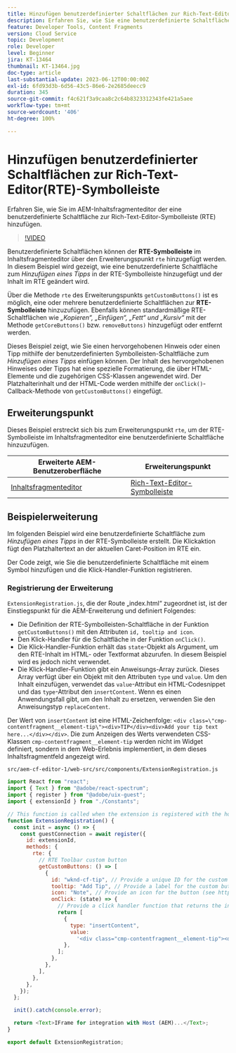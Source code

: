 ```yaml
---
title: Hinzufügen benutzerdefinierter Schaltflächen zur Rich-Text-Editor(RTE)-Symbolleiste
description: Erfahren Sie, wie Sie eine benutzerdefinierte Schaltfläche zur Rich-Text-Editor (RTE)-Symbolleiste im AEM-Inhaltsfragmenteditor hinzufügen
feature: Developer Tools, Content Fragments
version: Cloud Service
topic: Development
role: Developer
level: Beginner
jira: KT-13464
thumbnail: KT-13464.jpg
doc-type: article
last-substantial-update: 2023-06-12T00:00:00Z
exl-id: 6fd93d3b-6d56-43c5-86e6-2e2685deecc9
duration: 345
source-git-commit: f4c621f3a9caa8c2c64b8323312343fe421a5aee
workflow-type: tm+mt
source-wordcount: '406'
ht-degree: 100%

---
```


# Hinzufügen benutzerdefinierter Schaltflächen zur Rich-Text-Editor(RTE)-Symbolleiste

Erfahren Sie, wie Sie im AEM-Inhaltsfragmenteditor der eine benutzerdefinierte Schaltfläche zur Rich-Text-Editor-Symbolleiste (RTE) hinzufügen.

>[!VIDEO](https://video.tv.adobe.com/v/3420768?quality=12&learn=on)

Benutzerdefinierte Schaltflächen können der **RTE-Symbolleiste** im Inhaltsfragmenteditor über den Erweiterungspunkt `rte` hinzugefügt werden. In diesem Beispiel wird gezeigt, wie eine benutzerdefinierte Schaltfläche zum _Hinzufügen eines Tipps_ in der RTE-Symbolleiste hinzugefügt und der Inhalt im RTE geändert wird.

Über die Methode `rte` des Erweiterungspunkts `getCustomButtons()` ist es möglich, eine oder mehrere benutzerdefinierte Schaltflächen zur **RTE-Symbolleiste** hinzuzufügen. Ebenfalls können standardmäßige RTE-Schaltflächen wie _„Kopieren“, „Einfügen“, „Fett“ und „Kursiv“_ mit der Methode `getCoreButtons()` bzw. `removeButtons)` hinzugefügt oder entfernt werden.

Dieses Beispiel zeigt, wie Sie einen hervorgehobenen Hinweis oder einen Tipp mithilfe der benutzerdefinierten Symbolleisten-Schaltfläche zum _Hinzufügen eines Tipps_ einfügen können. Der Inhalt des hervorgehobenen Hinweises oder Tipps hat eine spezielle Formatierung, die über HTML-Elemente und die zugehörigen CSS-Klassen angewendet wird. Der Platzhalterinhalt und der HTML-Code werden mithilfe der `onClick()`-Callback-Methode von `getCustomButtons()` eingefügt.

## Erweiterungspunkt

Dieses Beispiel erstreckt sich bis zum Erweiterungspunkt `rte`, um der RTE-Symbolleiste im Inhaltsfragmenteditor eine benutzerdefinierte Schaltfläche hinzuzufügen.

| Erweiterte AEM-Benutzeroberfläche | Erweiterungspunkt |
| ------------------------ | --------------------- | 
| [Inhaltsfragmenteditor](https://developer.adobe.com/uix/docs/services/aem-cf-editor/) | [Rich-Text-Editor-Symbolleiste](https://developer.adobe.com/uix/docs/services/aem-cf-editor/api/rte-toolbar/) |

## Beispielerweiterung

Im folgenden Beispiel wird eine benutzerdefinierte Schaltfläche zum _Hinzufügen eines Tipps_ in der RTE-Symbolleiste erstellt. Die Klickaktion fügt den Platzhaltertext an der aktuellen Caret-Position im RTE ein.

Der Code zeigt, wie Sie die benutzerdefinierte Schaltfläche mit einem Symbol hinzufügen und die Klick-Handler-Funktion registrieren.

### Registrierung der Erweiterung

`ExtensionRegistration.js`, die der Route „index.html“ zugeordnet ist, ist der Einstiegspunkt für die AEM-Erweiterung und definiert Folgendes:

+ Die Definition der RTE-Symbolleisten-Schaltfläche in der Funktion `getCustomButtons()` mit den Attributen `id, tooltip and icon`.
+ Den Klick-Handler für die Schaltfläche in der Funktion `onClick()`.
+ Die Klick-Handler-Funktion erhält das `state`-Objekt als Argument, um den RTE-Inhalt im HTML- oder Textformat abzurufen. In diesem Beispiel wird es jedoch nicht verwendet.
+ Die Klick-Handler-Funktion gibt ein Anweisungs-Array zurück. Dieses Array verfügt über ein Objekt mit den Attributen `type` und `value`. Um den Inhalt einzufügen, verwendet das `value`-Attribut ein HTML-Codesnippet und das `type`-Attribut den `insertContent`. Wenn es einen Anwendungsfall gibt, um den Inhalt zu ersetzen, verwenden Sie den Anweisungstyp `replaceContent`.

Der Wert von `insertContent` ist eine HTML-Zeichenfolge: `<div class=\"cmp-contentfragment__element-tip\"><div>TIP</div><div>Add your tip text here...</div></div>`. Die zum Anzeigen des Werts verwendeten CSS-Klassen `cmp-contentfragment__element-tip` werden nicht im Widget definiert, sondern in dem Web-Erlebnis implementiert, in dem dieses Inhaltsfragmentfeld angezeigt wird.


`src/aem-cf-editor-1/web-src/src/components/ExtensionRegistration.js`

```javascript
import React from "react";
import { Text } from "@adobe/react-spectrum";
import { register } from "@adobe/uix-guest";
import { extensionId } from "./Constants";

// This function is called when the extension is registered with the host and runs in an iframe in the Content Fragment Editor browser window.
function ExtensionRegistration() {
  const init = async () => {
    const guestConnection = await register({
      id: extensionId,
      methods: {
        rte: {
          // RTE Toolbar custom button
          getCustomButtons: () => [
            {
              id: "wknd-cf-tip", // Provide a unique ID for the custom button
              tooltip: "Add Tip", // Provide a label for the custom button
              icon: "Note", // Provide an icon for the button (see https://spectrum.adobe.com/page/icons/ for a list of available icons)
              onClick: (state) => {
                // Provide a click handler function that returns the instructions array with type and value. This example inserts the HTML snippet for TIP content.
                return [
                  {
                    type: "insertContent",
                    value:
                      '<div class="cmp-contentfragment__element-tip"><div>TIP</div><div>Add your tip text here...</div></div>',
                  },
                ];
              },
            },
          ],
        },
      },
    });
  };

  init().catch(console.error);

  return <Text>IFrame for integration with Host (AEM)...</Text>;
}

export default ExtensionRegistration;
```

